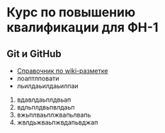 # Курс по повышению квалификации для ФН-1

## Git и GitHub
- [Справочник по wiki-разметке](https://docs.github.com/en/get-started/writing-on-github/getting-started-with-writing-and-formatting-on-github/basic-writing-and-formatting-syntax)
- лоаптлповати
- льилдаьилдаьилпаи

1. вдавлдаьплдвьап
2. вдльплдвьпвлдаьп
3. вжьплваьплжвапьлвапь
4. жвлдьжваьпжвдапьвджап

